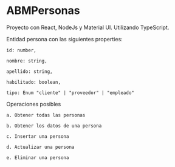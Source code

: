 # ABMPersonas

Proyecto con React, NodeJs y Material UI. Utilizando TypeScript.

Entidad persona con las siguientes properties:
  
    id: number,
    
    nombre: string,
    
    apellido: string,
    
    habilitado: boolean,
    
    tipo: Enum "cliente" | "proveedor" | "empleado"

Operaciones posibles

    a. Obtener todas las personas 
    
    b. Obtener los datos de una persona
    
    c. Insertar una persona 
    
    d. Actualizar una persona 
    
    e. Eliminar una persona 
